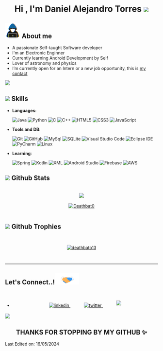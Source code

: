 <h1 align="center"><b>Hi , I'm Daniel Alejandro Torres </b><img src="https://media.giphy.com/media/hvRJCLFzcasrR4ia7z/giphy.gif" width="35"></h1>

## <picture><img src = "https://github.com/0xAbdulKhalid/0xAbdulKhalid/raw/main/assets/mdImages/about_me.gif" width = 50px></picture> **About me**

- A passionate Self-taught Software developer
- I'm an Electronic Enginner
- Currently learning Android Development by Self
- Lover of astronomy and physics
- I’m currently open for an Intern or a new job opportunity, this is [my contact](https://www.linkedin.com/in/daniel-torres1309/)

<img src="https://user-images.githubusercontent.com/73097560/115834477-dbab4500-a447-11eb-908a-139a6edaec5c.gif">

## <img src="https://media2.giphy.com/media/QssGEmpkyEOhBCb7e1/giphy.gif?cid=ecf05e47a0n3gi1bfqntqmob8g9aid1oyj2wr3ds3mg700bl&rid=giphy.gif" width ="25"><b> Skills</b>


<p align="center">

- **Languages**:
    
    ![Java](https://img.shields.io/badge/Java-%23CF0A0A%20?style=for-the-badge&logo=minecraft&logoColor=white)
    ![Python](https://img.shields.io/badge/Python%20-%2314354C.svg?style=for-the-badge&logo=python&logoColor=white)
    ![C](https://img.shields.io/badge/C%20-%232370ED.svg?style=for-the-badge&logo=c&logoColor=white)
    ![C++](https://img.shields.io/badge/C++%20-%2300599C.svg?style=for-the-badge&logo=c%2B%2B&logoColor=white)
    ![HTML5](https://img.shields.io/badge/HTML5%20-%23E34F26.svg?style=for-the-badge&logo=html5&logoColor=white)
    ![CSS3](https://img.shields.io/badge/CSS%20-%231572B6.svg?style=for-the-badge&logo=css3&logoColor=white)
    ![JavaScript](https://img.shields.io/badge/JavaScript%20-%23F7DF1E.svg?style=for-the-badge&logo=javascript&logoColor=black)



- **Tools and DB**:

    ![Git](https://img.shields.io/badge/git-%23F05033.svg?style=for-the-badge&logo=git&logoColor=white)
    ![GitHub](https://img.shields.io/badge/github-%23121011.svg?style=for-the-badge&logo=github&logoColor=white)
    ![MySql](https://img.shields.io/badge/MySQL-%20%230D6FDF?style=for-the-badge&logo=mysql&logoColor=white)
    ![SQLite](https://img.shields.io/badge/SqLite-%230DD1DF%20?style=for-the-badge&logo=sqlite&logoColor=white)
    ![Visual Studio Code](https://img.shields.io/badge/Visual%20Studio%20Code-0078d7.svg?style=for-the-badge&logo=visual-studio-code&logoColor=white)
    ![Eclipse IDE](https://img.shields.io/badge/Eclipse%20IDE-%230A3893%20?style=for-the-badge&logo=eclipse%20ide&logoColor=white)
    ![PyCharm](https://img.shields.io/badge/PyCharm-%2321D77D?style=for-the-badge&logo=pycharm&logoColor=white)
    ![Linux](https://img.shields.io/badge/Linux-FCC624?style=for-the-badge&logo=linux&logoColor=black) 


- **Learning**:

    ![Spring](https://img.shields.io/badge/Spring-%232FC844%20?style=for-the-badge&logo=spring&logoColor=white)
    ![Kotlin](https://img.shields.io/badge/Kotlin-%239F0ECD?style=for-the-badge&logo=kotlin&logoColor=white)
    ![XML](https://img.shields.io/badge/XML-%23F18315?style=for-the-badge&logo=xaml&logoColor=white)
    ![Android Studio](https://img.shields.io/badge/Android%20Studio%20-%20black?style=for-the-badge&logo=androidstudio)
    ![Firebase](https://img.shields.io/badge/Firebase-%23E7B30E%20?style=for-the-badge&logo=firebase&logoColor=white)
    ![AWS](https://img.shields.io/badge/AWS%20-%20%2306B1ED%20?style=for-the-badge&logo=amazonaws)
 

  
</p>

## <img src="https://media.giphy.com/media/iY8CRBdQXODJSCERIr/giphy.gif" width="35"><b> Github Stats </b>
<br>

<div align="center">

<a href="https://github.com/DeathbatO13/">
  <img align="center" src="https://github-readme-stats.vercel.app/api?username=DeathbatO13&theme=algolia&show_icons=true&hide_border=false&count_private=true" width="450"/><br><br>
  <img align="center" src="https://github-readme-stats.vercel.app/api/top-langs/?username=DeathbatO13&theme=algolia&show_icons=true&hide_border=false&layout=compact" width="350" heigth="150" alt="Deathbat0"/>
 
  

</a>
</div>

<br>

## <img src="https://assets-v2.lottiefiles.com/a/f19bff2c-1163-11ee-b8b3-4bb083750cdc/mOPks4oKcg.gif" width="35"><b> Github Trophies </b>
<br>

<p align="center"> <a href="https://github.com/ryo-ma/github-profile-trophy"><img src="https://github-profile-trophy.vercel.app/?username=deathbato13&theme=algolia&column=4&margin-w=20&margin-h=20" alt="deathbato13" /></a> </p><br>

-----

## <b> Let's Connect..!</b><img src="https://github.com/0xAbdulKhalid/0xAbdulKhalid/raw/main/assets/mdImages/handshake.gif" width ="80">
<br>
<div align='center'>

<ul>

<li>
<a style="margin-right:45px;" href="https://www.linkedin.com/in/daniel-torres1309/" target="_blank">
<img src="https://img.shields.io/badge/linkedin-%2300acee.svg?color=405DE6&style=for-the-badge&logo=linkedin&logoColor=white" alt=linkedin style="margin-bottom: 5px;"/>
</a>
<a style="margin-right:45px;" href="https://twitter.com/DanielTo99" target="_blank">
<img src="https://img.shields.io/badge/twitter-%2300acee.svg?color=1DA1F2&style=for-the-badge&logo=twitter&logoColor=white" alt=twitter style="margin-bottom: 5px;"/>
</a>
<a href="mailto:danielalejo99@gmail.com" target="_blank">
<img src="https://img.shields.io/badge/gmail-%23EA4335.svg?style=for-the-badge&logo=gmail&logoColor=white" t=mail style="margin-bottom: 5px;" />
</a>
</li>
	
</ul>
</div>

<img src="https://user-images.githubusercontent.com/73097560/115834477-dbab4500-a447-11eb-908a-139a6edaec5c.gif">

<div align='center'>

## <b>THANKS FOR STOPPING BY MY GITHUB   ✨</b>

</div>

Last Edited on: 16/05/2024